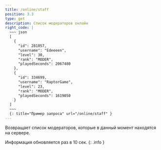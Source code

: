 ```yaml
---
title: /online/staff
position: 3.3
type: get
description: Список модераторов онлайн
right_code: |
  ~~~ json
  [
    {
      "id": 281057,
      "username": "Edeeeen",
      "level": 30,
      "rank": "MODER",
      "playedSeconds": 2067480
    },
    {
      "id": 334699,
      "username": "RaptorGame",
      "level": 23,
      "rank": "MODER",
      "playedSeconds": 1619050
    }
  ]
  ~~~
  {: title="Пример запроса" url="/online/staff" }
---
```


Возвращает список модераторов, которые в данный момент находятся на сервере.

Информация обновляется раз в 10 сек.
{: .info }
